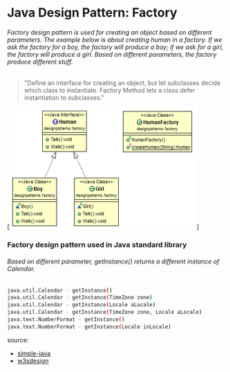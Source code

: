 # Java Design Pattern: Factory

###### Factory design pattern is used for creating an object based on different parameters. The example below is about creating human in a factory. If we ask the factory for a boy, the factory will produce a boy; if we ask for a girl, the factory will produce a girl. Based on different parameters, the factory produce different stuff.

>"Define an interface for creating an object, but let subclasses decide which class
to instantiate. Factory Method lets a class defer instantiation to sub­classes."
 

[![factory-pattern](../../../../resources/img/factory.png)]

### Factory design pattern used in Java standard library

###### Based on different parameter, getInstance() returns a different instance of Calendar.

```sh
java.util.Calendar - getInstance()
java.util.Calendar - getInstance(TimeZone zone)
java.util.Calendar - getInstance(Locale aLocale)
java.util.Calendar - getInstance(TimeZone zone, Locale aLocale)
java.text.NumberFormat - getInstance()
java.text.NumberFormat - getInstance(Locale inLocale)
```

source:
- [simple-java](https://www.programcreek.com/2013/02/java-design-pattern-factory/) 
- [w3sdesign](http://www.w3sdesign.com/index0100.php)